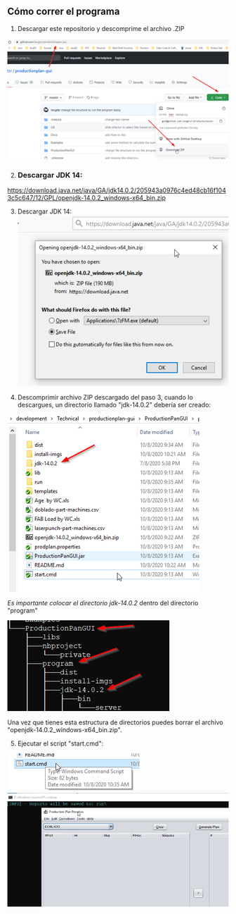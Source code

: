 ## Cómo correr el programa

1) Descargar este repositorio y descomprime el archivo .ZIP

![download repo](install-imgs/i1.png)

2) ### Descargar JDK 14:
https://download.java.net/java/GA/jdk14.0.2/205943a0976c4ed48cb16f1043c5c647/12/GPL/openjdk-14.0.2_windows-x64_bin.zip

3) Descargar JDK 14:
![download ZIP](install-imgs/i2.png)

4) Descomprimir archivo ZIP descargado del paso 3, cuando lo descargues, un directorio llamado "jdk-14.0.2" debería ser creado:

![jdk directory name](install-imgs/i3.png)

*Es importante colocar el directorio jdk-14.0.2* dentro del directorio "program"

![directory tree](install-imgs/i4.png)

Una vez que tienes esta estructura de directorios puedes borrar el archivo "openjdk-14.0.2_windows-x64_bin.zip".

5) Ejecutar el script "start.cmd":

![script](install-imgs/i5.png)
![running the program](install-imgs/i6.png)

